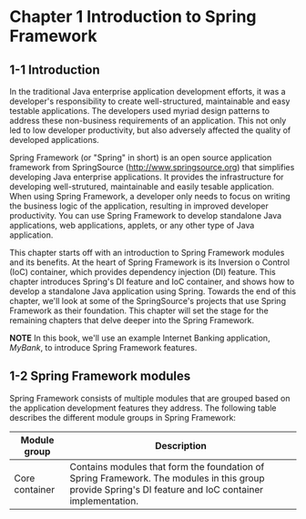 # Chapter 1 Introduction to Spring Framework


## 1-1 Introduction
In the traditional Java enterprise application development efforts, it was a developer's responsibility to create well-structured, maintainable and easy testable applications. The developers used myriad design patterns to address these non-business requirements of an application. This not only led to low developer productivity, but also adversely affected the quality of developed applications.

Spring Framework (or "Spring" in short) is an open source application framework from SpringSource (http://www.springsource.org) that simplifies developing Java enterprise applications. It provides the infrastructure for developing well-strutured, maintainable and easily tesable application. When using Spring Framework, a developer only needs to focus on writing the business logic of the application, resulting in improved developer productivity. You can use Spring Framework to develop standalone Java applications, web applications, applets, or any other type of Java application.

This chapter starts off with an introduction to Spring Framework modules and its benefits. At the heart of Spring Framework is its Inversion o Control (IoC) container, which provides dependency injection (DI) feature. This chapter introduces Spring's DI feature and IoC container, and shows how to develop a standalone Java application using Spring. Towards the end of this chapter, we'll look at some of the SpringSource's projects that use Spring Framework as their foundation. This chapter will set the stage for the remaining chapters that delve deeper into the Spring Framework.

**NOTE** In this book, we'll use an example Internet Banking application, _MyBank_, to introduce Spring Framework features.


## 1-2 Spring Framework modules
Spring Framework consists of multiple modules that are grouped based on the application development features they address. The following table describes the different module groups in Spring Framework:

Module group|Description
--- | ---
Core container | Contains modules that form the foundation of Spring Framework. The modules in this group provide Spring's DI feature and IoC container implementation.












